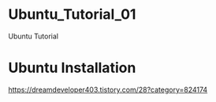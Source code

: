 # Ubuntu_Tutorial_01
Ubuntu Tutorial 

# Ubuntu Installation 
https://dreamdeveloper403.tistory.com/28?category=824174

